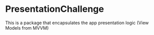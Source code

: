 # PresentationChallenge

This is a package that encapsulates the app presentation logic (View Models from MVVM)

